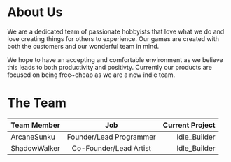 # About Us

We are a dedicated team of passionate hobbyists that love what we do and love creating things for others to experience.
Our games are created with both the customers and our wonderful team in mind. 

We hope to have an accepting and comfortable environment as we believe this leads to both productivity and positivty.
Currently our products are focused on being free~cheap as we are a new indie team.

# The Team

| Team Member | Job | Current Project |
| :------------------- | :----------: | ----------: |
| ArcaneSunku | Founder/Lead Programmer | Idle_Builder |
| ShadowWalker | Co-Founder/Lead Artist | Idle_Builder |
